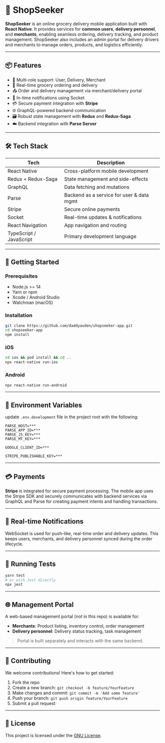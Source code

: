 # 🛒 ShopSeeker

**ShopSeeker** is an online grocery delivery mobile application built with **React Native**. It provides services for **common users**, **delivery personnel**, and **merchants**, enabling seamless ordering, delivery tracking, and product management. ShopSeeker also includes an admin portal for delivery drivers and merchants to manage orders, products, and logistics efficiently.

---

## 📦 Features

* 👥 Multi-role support: User, Delivery, Merchant
* 📍 Real-time grocery ordering and delivery
* 📤 Order and delivery management via merchant/delivery portal
* 🔔 In-time notifications using Socket
* 💳 Secure payment integration with **Stripe**
* 🌐 GraphQL-powered backend communication
* 🗃️ Robust state management with **Redux** and **Redux-Saga**
* ☁️ Backend integration with **Parse Server**

---

## 🛠 Tech Stack

| Tech                    | Description                               |
| ----------------------- | ----------------------------------------- |
| React Native            | Cross-platform mobile development         |
| Redux + Redux-Saga      | State management and side-effects         |
| GraphQL                 | Data fetching and mutations               |
| Parse                   | Backend as a service for user & data mgmt |
| Stripe                  | Secure online payments                    |
| Socket               | Real-time updates & notifications         |
| React Navigation        | App navigation and routing                |
| TypeScript / JavaScript | Primary development language              |

---

## 🚀 Getting Started

### Prerequisites

* Node.js >= 14
* Yarn or npm
* Xcode / Android Studio
* Watchman (macOS)

### Installation

```bash
git clone https://github.com/daddyauden/shopseeker-app.git
cd shopseeker-app
npm install
```

### iOS

```bash
cd ios && pod install && cd ..
npx react-native run-ios
```

### Android

```bash
npx react-native run-android
```

---

## 🔐 Environment Variables

update `.env.development` file in the project root with the following:

```env
PARSE_HOST=***
PARSE_APP_ID=***
PARSE_JS_KEY=***
PARSE_MT_KEY=***

GOOGLE_CLIENT_ID=***

STRIPE_PUBLISHABLE_KEY=***
```

---

## 💳 Payments

**Stripe** is integrated for secure payment processing. The mobile app uses the Stripe SDK and securely communicates with backend services via GraphQL and Parse for creating payment intents and handling transactions.

---

## 🔔 Real-time Notifications

WebSocket is used for push-like, real-time order and delivery updates. This keeps users, merchants, and delivery personnel synced during the order lifecycle.

---

## 🧪 Running Tests

```bash
yarn test
# or with Jest directly
npx jest
```

---

## 🌐 Management Portal

A web-based management portal (not in this repo) is available for:

* **Merchants**: Product listing, inventory control, order management
* **Delivery personnel**: Delivery status tracking, task management

> Portal is built separately and interacts with the same backend.

---

## 🙌 Contributing

We welcome contributions! Here's how to get started:

1. Fork the repo
2. Create a new branch: `git checkout -b feature/YourFeature`
3. Make changes and commit: `git commit -m 'Add some feature'`
4. Push your branch: `git push origin feature/YourFeature`
5. Submit a pull request

---

## 📄 License

This project is licensed under the [GNU License](LICENSE).

